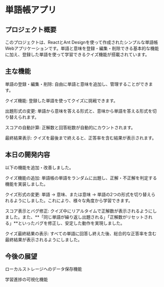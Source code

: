 # 単語帳アプリ

## プロジェクト概要
このプロジェクトは、ReactとAnt Designを使って作成されたシンプルな単語帳Webアプリケーションです。単語と意味を登録・編集・削除できる基本的な機能に加え、登録した単語を使って学習できるクイズ機能が搭載されています。

## 主な機能
単語の登録・編集・削除: 自由に単語と意味を追加し、管理することができます。

クイズ機能:
登録した単語を使ってクイズに挑戦できます。

出題形式の変更: 単語から意味を答える形式と、意味から単語を答える形式を切り替えられます。

スコアの自動計算: 正解数と回答総数が自動的にカウントされます。

最終結果表示: クイズを最後まで終えると、正答率を含む結果が表示されます。

## 本日の開発内容
以下の機能を追加・改善しました。

クイズ機能の追加: 単語帳の単語をランダムに出題し、正解・不正解を判定する機能を実装しました。

クイズ形式の変更: 単語 → 意味、または意味 → 単語の2つの形式を切り替えられるようにしました。これにより、様々な角度から学習できます。

スコア表示とバグ修正: クイズ中にリアルタイムで正解数が表示されるようにしました。また、**「同じ単語が繰り返し出題される」「正解数がリセットされる」**といったバグを修正し、安定した動作を実現しました。

クイズ最終結果の表示: すべての単語に回答し終えた後、総合的な正答率を含む最終結果が表示されるようにしました。

## 今後の展望
ローカルストレージへのデータ保存機能

学習進捗の可視化機能
